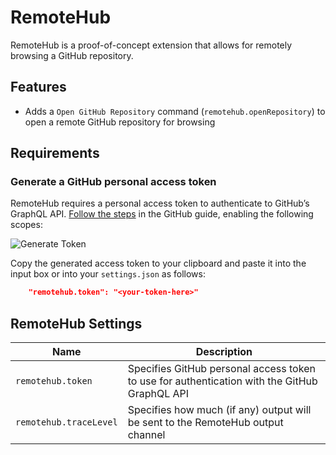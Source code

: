 # RemoteHub

RemoteHub is a proof-of-concept extension that allows for remotely browsing a GitHub repository.

## Features

- Adds a `Open GitHub Repository` command (`remotehub.openRepository`) to open a remote GitHub repository for browsing

## Requirements

### Generate a GitHub personal access token

RemoteHub requires a personal access token to authenticate to GitHub’s GraphQL API. [Follow the steps](https://help.github.com/articles/creating-an-access-token-for-command-line-use/) in the GitHub guide, enabling the following scopes:

![Generate Token](https://raw.githubusercontent.com/eamodio/vscode-remotehub/master/images/generate-token.png)

Copy the generated access token to your clipboard and paste it into the input box or into your `settings.json` as follows:
```json
    "remotehub.token": "<your-token-here>"
```

## RemoteHub Settings

|Name | Description
|-----|------------
|`remotehub.token`|Specifies GitHub personal access token to use for authentication with the GitHub GraphQL API
|`remotehub.traceLevel`|Specifies how much (if any) output will be sent to the RemoteHub output channel